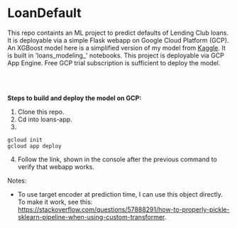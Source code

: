 # LoanDefault
This repo containts an ML project to predict defaults of Lending Club loans. It is deployable via a simple Flask webapp on Google Cloud Platform (GCP). 
An XGBoost model here is a simplified version of my model from [Kaggle](https://www.kaggle.com/code/pmykola/lending-club-loan-default-prediction/edit/run/109869105). It is built in 'loans_modeling_' notebooks.
This project is deployable via GCP App Engine. Free GCP trial subscription is sufficient to deploy the model.

<br>
<br>

**Steps to build and deploy the model on GCP:**
1. Clone this repo.
2. Cd into loans-app.
3. 
```
gcloud init
gcloud app deploy
```
4. Follow the link, shown in the console after the previous command to verify that webapp works.




Notes:
- To use target encoder at prediction time, I can use this object directly. To make it work, see this: https://stackoverflow.com/questions/57888291/how-to-properly-pickle-sklearn-pipeline-when-using-custom-transformer.

